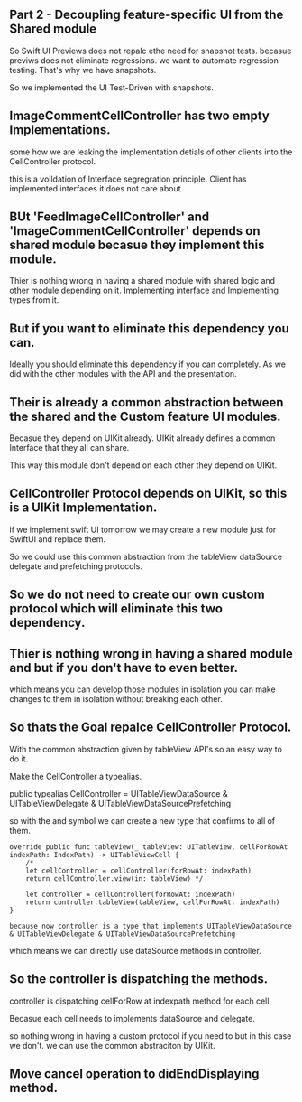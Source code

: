 
## Part 2 - Decoupling feature-specific UI from the Shared module

So Swift UI Previews does not repalc ethe need for snapshot tests.
becasue previws does not eliminate regressions.
we want to automate regression testing.
That's why we have snapshots.

So we implemented the UI Test-Driven with snapshots.

## ImageCommentCellController has two empty Implementations.
some how we are leaking the implementation detials of other clients into the CellController protocol.

this is a voildation of Interface segregration principle.
Client has implemented interfaces it does not care about.

## BUt 'FeedImageCellController' and 'ImageCommentCellController' depends on shared module becasue they implement this module.

Thier is nothing wrong in having a shared module with shared logic and other module depending on it.
Implementing interface and Implementing types from it.

## But if you want to eliminate this dependency you can.

Ideally you should eliminate this dependency if you can completely.
As we did with the other modules with the API and the presentation.

## Their is already a common abstraction between the shared and the Custom feature UI modules.

Becasue they depend on UIKit already.
UIKit already defines a common Interface that they all can share.

This way this module don't depend on each other they depend on UIKit.

## CellController Protocol depends on UIKit, so this is a UIKit Implementation.

if we implement swift UI tomorrow we may create a new module just for SwiftUI and replace them.

So we could use this common abstraction from the tableView dataSource delegate and prefetching protocols.

## So we do not need to create our own custom protocol which will eliminate this two dependency.

## Thier is nothing wrong in having a shared module and but if you don't have to even better.

which means you can develop those modules in isolation you can make changes to them in isolation without breaking each other.

## So thats the Goal repalce CellController Protocol.

With the common abstraction given by tableView API's so an easy way to do it.

Make the CellController a typealias.

public typealias CellController = UITableViewDataSource & UITableViewDelegate & UITableViewDataSourcePrefetching

so with the and symbol we can create a new type that confirms to all of them.


    override public func tableView(_ tableView: UITableView, cellForRowAt indexPath: IndexPath) -> UITableViewCell {
        /*
        let cellController = cellController(forRowAt: indexPath)
        return cellController.view(in: tableView) */
        
        let controller = cellController(forRowAt: indexPath)
        return controller.tableView(tableView, cellForRowAt: indexPath)
    }
    
    because now controller is a type that implements UITableViewDataSource & UITableViewDelegate & UITableViewDataSourcePrefetching

which means we can directly use dataSource methods in controller.

## So the controller is dispatching the methods.

controller is dispatching cellForRow at indexpath method for each cell.

Becasue each cell needs to implements dataSource and delegate.

so nothing wrong in having a custom protocol if you need to but in this case we don't.
we can use the common abstraciton by UIKit.

## Move cancel operation to didEndDisplaying method.




























 


 
